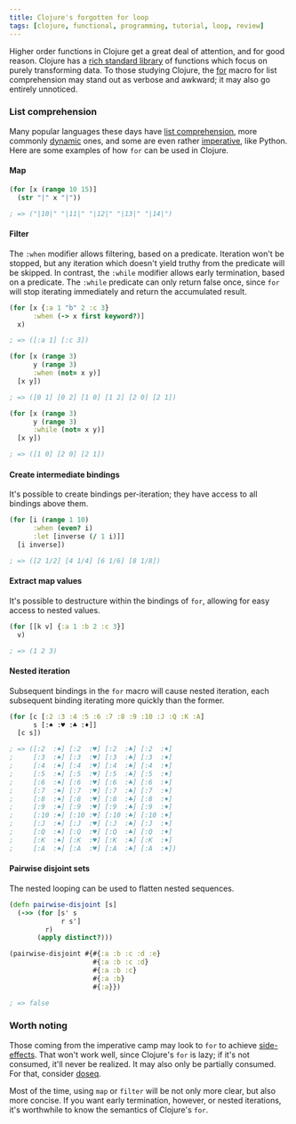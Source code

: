 ```yaml
---
title: Clojure's forgotten for loop
tags: [clojure, functional, programming, tutorial, loop, review]
---
```


Higher order functions in Clojure get a great deal of attention, and for good
reason. Clojure has a [rich standard library](http://www.clojureatlas.com/org.clojure:clojure:1.4.0.html) of functions which focus on purely transforming data. To those studying Clojure, the [for](https://www.conj.io/store/v1/org.clojure/clojure/1.8.0/clj/clojure.core/for) macro for list comprehension may stand out as verbose and awkward; it may also go entirely unnoticed.

### List comprehension
Many popular languages these days have [list comprehension](https://en.wikipedia.org/wiki/List_comprehension), more commonly [dynamic](https://en.wikipedia.org/wiki/Dynamic_programming_language) ones, and some are even rather [imperative](https://en.wikipedia.org/wiki/Imperative_programming), like Python. Here are some examples of how `for` can be used in Clojure.

#### Map
```clojure
(for [x (range 10 15)]
  (str "|" x "|"))

; => ("|10|" "|11|" "|12|" "|13|" "|14|")
```

#### Filter
The `:when` modifier allows filtering, based on a predicate. Iteration won't be
stopped, but any iteration which doesn't yield truthy from the predicate will be
skipped. In contrast, the `:while` modifier allows early termination, based on a
predicate. The `:while` predicate can only return false once, since `for` will
stop iterating immediately and return the accumulated result.

```clojure
(for [x {:a 1 "b" 2 :c 3}
      :when (-> x first keyword?)]
  x)

; => ([:a 1] [:c 3])

(for [x (range 3)
      y (range 3)
      :when (not= x y)]
  [x y])

; => ([0 1] [0 2] [1 0] [1 2] [2 0] [2 1])

(for [x (range 3)
      y (range 3)
      :while (not= x y)]
  [x y])

; => ([1 0] [2 0] [2 1])
```

#### Create intermediate bindings
It's possible to create bindings per-iteration; they have access to all bindings
above them.

```clojure
(for [i (range 1 10)
      :when (even? i)
      :let [inverse (/ 1 i)]]
  [i inverse])

; => ([2 1/2] [4 1/4] [6 1/6] [8 1/8])
```

#### Extract map values
It's possible to destructure within the bindings of `for`, allowing for easy
access to nested values.

```clojure
(for [[k v] {:a 1 :b 2 :c 3}]
  v)

; => (1 2 3)
```

#### Nested iteration
Subsequent bindings in the `for` macro will cause nested iteration, each
subsequent binding iterating more quickly than the former.

```clojure
(for [c [:2 :3 :4 :5 :6 :7 :8 :9 :10 :J :Q :K :A]
      s [:♠ :♥ :♣ :♦]]
  [c s])

; => ([:2  :♠] [:2  :♥] [:2  :♣] [:2  :♦]
;     [:3  :♠] [:3  :♥] [:3  :♣] [:3  :♦]
;     [:4  :♠] [:4  :♥] [:4  :♣] [:4  :♦]
;     [:5  :♠] [:5  :♥] [:5  :♣] [:5  :♦]
;     [:6  :♠] [:6  :♥] [:6  :♣] [:6  :♦]
;     [:7  :♠] [:7  :♥] [:7  :♣] [:7  :♦]
;     [:8  :♠] [:8  :♥] [:8  :♣] [:8  :♦]
;     [:9  :♠] [:9  :♥] [:9  :♣] [:9  :♦]
;     [:10 :♠] [:10 :♥] [:10 :♣] [:10 :♦]
;     [:J  :♠] [:J  :♥] [:J  :♣] [:J  :♦]
;     [:Q  :♠] [:Q  :♥] [:Q  :♣] [:Q  :♦]
;     [:K  :♠] [:K  :♥] [:K  :♣] [:K  :♦]
;     [:A  :♠] [:A  :♥] [:A  :♣] [:A  :♦])
```

#### Pairwise disjoint sets
The nested looping can be used to flatten nested sequences.

```clojure
(defn pairwise-disjoint [s]
  (->> (for [s' s
             r s']
         r)
       (apply distinct?)))

(pairwise-disjoint #{#{:a :b :c :d :e}
                     #{:a :b :c :d}
                     #{:a :b :c}
                     #{:a :b}
                     #{:a}})

; => false
```

### Worth noting
Those coming from the imperative camp may look to `for` to achieve [side-effects](https://en.wikipedia.org/wiki/Side_effect_%28computer_science%29). That won't work well, since Clojure's `for` is lazy; if it's not consumed, it'll never be realized. It may also only be partially consumed. For that, consider [doseq](https://www.conj.io/store/v1/org.clojure/clojure/1.8.0/clj/clojure.core/doseq).

Most of the time, using `map` or `filter` will be not only more clear, but also
more concise. If you want early termination, however, or nested iterations, it's
worthwhile to know the semantics of Clojure's `for`.
